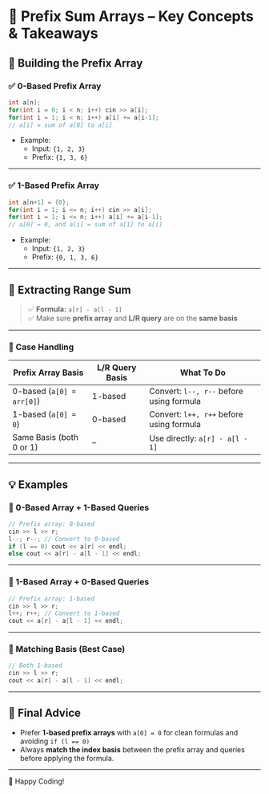 # 📌 Prefix Sum Arrays – Key Concepts & Takeaways

## 🧱 Building the Prefix Array

### ✅ 0-Based Prefix Array
```cpp
int a[n];
for(int i = 0; i < n; i++) cin >> a[i];
for(int i = 1; i < n; i++) a[i] += a[i-1];
// a[i] = sum of a[0] to a[i]
```
- Example:
  - Input: `{1, 2, 3}`
  - Prefix: `{1, 3, 6}`

---

### ✅ 1-Based Prefix Array
```cpp
int a[n+1] = {0};
for(int i = 1; i <= n; i++) cin >> a[i];
for(int i = 1; i <= n; i++) a[i] += a[i-1];
// a[0] = 0, and a[i] = sum of a[1] to a[i]
```
- Example:
  - Input: `{1, 2, 3}`
  - Prefix: `{0, 1, 3, 6}`

---

## 🎯 Extracting Range Sum

> ✅ **Formula:** `a[r] - a[l - 1]`  
> ✅ Make sure **prefix array** and **L/R query** are on the **same basis**

---

### 🔁 Case Handling

| Prefix Array Basis         | L/R Query Basis | What To Do                                           |
|----------------------------|------------------|------------------------------------------------------|
| 0-based (`a[0] = arr[0]`)  | 1-based          | Convert: `l--, r--` before using formula             |
| 1-based (`a[0] = 0`)       | 0-based          | Convert: `l++, r++` before using formula             |
| Same Basis (both 0 or 1)   | –                | Use directly: `a[r] - a[l - 1]`                      |

---

## 💡 Examples

### 🔹 0-Based Array + 1-Based Queries
```cpp
// Prefix array: 0-based
cin >> l >> r;
l--; r--; // Convert to 0-based
if (l == 0) cout << a[r] << endl;
else cout << a[r] - a[l - 1] << endl;
```

---

### 🔹 1-Based Array + 0-Based Queries
```cpp
// Prefix array: 1-based
cin >> l >> r;
l++; r++; // Convert to 1-based
cout << a[r] - a[l - 1] << endl;
```

---

### 🔹 Matching Basis (Best Case)
```cpp
// Both 1-based
cin >> l >> r;
cout << a[r] - a[l - 1] << endl;
```

---

## 🏁 Final Advice

- Prefer **1-based prefix arrays** with `a[0] = 0` for clean formulas and avoiding `if (l == 0)`
- Always **match the index basis** between the prefix array and queries before applying the formula.

---

📘 Happy Coding!
